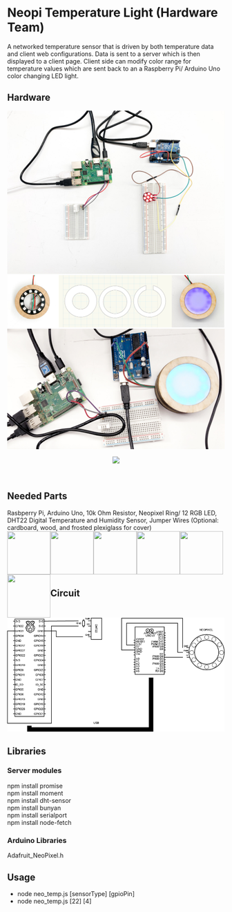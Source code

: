 # Neopi Temperature Light (Hardware Team)

A networked temperature sensor that is driven by both temperature data and client web configurations.  Data is sent to a server which is then displayed to a client page.  Client side can modify color range for temperature values which are sent back to an a Raspberry Pi/ Arduino Uno color changing LED light.<br />

## Hardware
<img src="https://github.com/nginelli/PIAP/blob/master/_files/IMG_2114.jpg">
<br />
<img src="https://github.com/nginelli/PIAP/blob/master/_files/build.jpg">
<br />
<img src="https://github.com/nginelli/PIAP/blob/master/_files/IMG_6888.jpg">
<br />
<p align="center">
<img src="https://github.com/nginelli/PIAP/blob/master/_files/neopi.gif"></p>

<br />

## Needed Parts

Rasbperry Pi, Arduino Uno, 10k Ohm Resistor, Neopixel Ring/ 12 RGB LED, DHT22 Digital Temperature and Humidity Sensor, Jumper Wires (Optional: cardboard, wood, and frosted plexiglass for cover)  <br/>
<img align="left" width="100" height="100" src="https://media.digikey.com/photos/Raspberry%20Pi/RASPBERRY-PI-3.jpg">
<img align="left" width="100" height="100" src="https://www.kitronik.co.uk/media/catalog/product/cache/1/image/9df78eab33525d08d6e5fb8d27136e95/4/6/4622_large_arduino_uno_main_board.jpg">
<img align="left" width="100" height="100" src="https://www.jameco.com/Jameco/Products/ProdImag/2237221.jpg">
<img align="left" width="100" height="100" src="https://boutique.semageek.com/741-large_default/neopixel-ring-with-12-led-rgb-led-and-driver-integrated.jpg">
<img align="left" width="100" height="100" src="https://img2.bgxcdn.com/thumb/view/upload/G13charger/SKU031549%20.jpg">
<img align="left" width="100" height="100" src="https://cdn.solarbotics.com/wp-content//uploads/45040-img_6236wht-5.jpg">
<br /><br /><br /><br /><br /><br />

## Circuit

<img src="https://github.com/nginelli/PIAP/blob/master/_files/circuit.png">

<br />

## Libraries
### Server modules
npm install promise <br />
npm install moment <br />
npm install dht-sensor <br />
npm install bunyan <br />
npm install serialport <br />
npm install node-fetch <br />
### Arduino Libraries
Adafruit_NeoPixel.h

## Usage
- node neo_temp.js [sensorType] [gpioPin]<br />
- node neo_temp.js [22] [4]

